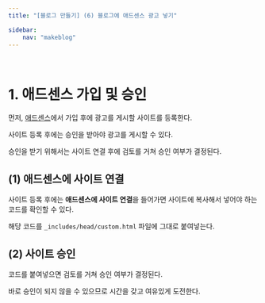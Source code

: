 ```yaml
---
title: "[블로그 만들기] (6) 블로그에 애드센스 광고 넣기"

sidebar:
    nav: "makeblog"
---
```


<br/>




# 1. 애드센스 가입 및 승인

먼저, [애드센스](https://www.google.com/adsense/start/)에서 가입 후에 광고를 게시할 사이트를 등록한다. 

사이트 등록 후에는 승인을 받아야 광고를 게시할 수 있다.

승인을 받기 위해서는 사이트 연결 후에 검토를 거쳐 승인 여부가 결정된다.


## (1) 애드센스에 사이트 연결

사이트 등록 후에는 **애드센스에 사이트 연결**을 들어가면 사이트에 복사해서 넣어야 하는 코드를 확인할 수 있다.

해당 코드를 `_includes/head/custom.html` 파일에 그대로 붙여넣는다.


## (2) 사이트 승인

코드를 붙여넣으면 검토를 거쳐 승인 여부가 결정된다.

바로 승인이 되지 않을 수 있으므로 시간을 갖고 여유있게 도전한다.

<br/>


